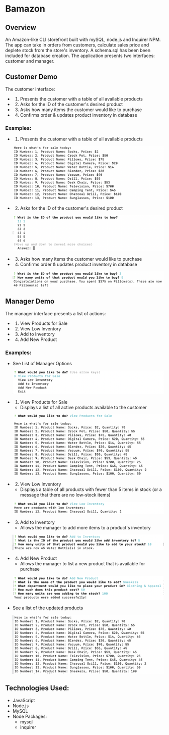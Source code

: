 # Bamazon

## Overview 

An Amazon-like CLI storefront built with mySQL, node.js and Inquirer NPM. The app can take in orders from customers, calculate sales price and deplete stock from the store's inventory.  A schema.sql has been been included for database creation. The application presents two interfaces: customer and manager.

## Customer Demo

The customer interface:

  * 1) Presents the customer with a table of all available products
  * 2) Asks for the ID of the customer's desired product
  * 3) Asks how many items the customer would like to purchase
  * 4) Confirms order & updates product inventory in database

### Examples:

  * 1) Presents the customer with a table of all available products

    ![alt text](/screenshots/Customer-ListItems.png "Customer-ListItems")

  * 2) Asks for the ID of the customer's desired product

    ![alt text](/screenshots/Customer-Purchase2.png "Customer-Purchase")

  * 3) Asks how many items the customer would like to purchase
  * 4) Confirms order & updates product inventory in database

    ![alt text](/screenshots/Customer-Purchase1.png "Customer-Purchase")


## Manager Demo

The manager interface presents a list of actions:

  * 1) View Products for Sale
  * 2) View Low Inventory
  * 3) Add to Inventory
  * 4) Add New Product

### Examples:

  * See List of Manager Options

    ![alt text](/screenshots/Manager-ToDo.png "Customer-Purchase")

  * 1) View Products for Sale
    * Displays a list of all active products available to the customer

    ![alt text](/screenshots/Manager-ViewProducts1.png "Customer-Purchase")

  * 2) View Low Inventory
    * Displays a table of all products with fewer than 5 items in stock (or a message that there are no low-stock items)

    ![alt text](/screenshots/Manager-LowInventory.png "Customer-Purchase")

  * 3) Add to Inventory
    * Allows the manager to add more items to a product's inventory

    ![alt text](/screenshots/Manager-AddInventory.png "Customer-Purchase")

  * 4) Add New Product
    * Allows the manager to list a new product that is available for purchase

    ![alt text](/screenshots/Manager-AddProduct.png "Customer-Purchase")

  * See a list of the updated products

    ![alt text](/screenshots/Manager-ViewProducts2.png "Customer-Purchase")


## Technologies Used:
  * JavaScript
  * Node.js
  * MySQL
  * Node Packages: 
    * mysql
    * inquirer
